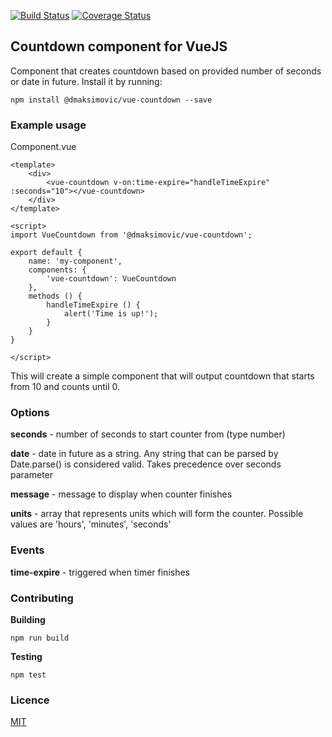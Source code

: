 [![Build Status](https://travis-ci.org/maksimovicdanijel/vue-countdown.svg?branch=master)](https://travis-ci.org/maksimovicdanijel/vue-countdown)
[![Coverage Status](https://coveralls.io/repos/github/maksimovicdanijel/vue-countdown/badge.svg?branch=development)](https://coveralls.io/github/maksimovicdanijel/vue-countdown?branch=development)

## Countdown component for VueJS

Component that creates countdown based on provided number of seconds or date in future. Install it by running:

```
npm install @dmaksimovic/vue-countdown --save
```
### Example usage

Component.vue
```
<template>
    <div>
        <vue-countdown v-on:time-expire="handleTimeExpire" :seconds="10"></vue-countdown>
    </div>
</template>

<script>
import VueCountdown from '@dmaksimovic/vue-countdown';

export default {
    name: 'my-component',
    components: {
        'vue-countdown': VueCountdown
    },
    methods () {
        handleTimeExpire () {
            alert('Time is up!');
        }
    }
}

</script>
```
This will create a simple component that will output countdown that starts from 10 and counts until 0.

### Options

**seconds** - number of seconds to start counter from (type number)

**date** - date in future as a string. Any string that can be parsed by Date.parse() is considered valid. Takes precedence over seconds parameter

**message** - message to display when counter finishes

**units** - array that represents units which will form the counter. Possible values are 'hours', 'minutes', 'seconds'

### Events

**time-expire** - triggered when timer finishes

### Contributing

**Building**

```
npm run build
```

**Testing**

```
npm test
```

### Licence

[MIT](https://github.com/maksimovicdanijel/vue-countdown/blob/master/LICENSE)